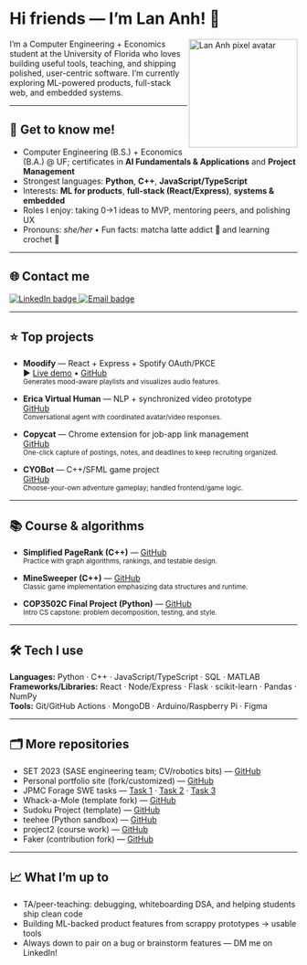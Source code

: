 <!-- Profile README for Lan Anh Do (@laba-ehehe) -->
<h1>Hi friends — I’m Lan Anh! 👋</h1>

<!-- Right-side avatar (drop an image at assets/pixel-lan-anh.png) -->
<img align="right" src="assets/pixel-lan-anh.png" width="190" alt="Lan Anh pixel avatar" />

I’m a Computer Engineering + Economics student at the University of Florida who loves building
useful tools, teaching, and shipping polished, user-centric software. I’m currently exploring
ML-powered products, full-stack web, and embedded systems.

---

## 🌸 Get to know me!
- Computer Engineering (B.S.) + Economics (B.A.) @ UF; certificates in **AI Fundamentals & Applications** and **Project Management**
- Strongest languages: **Python**, **C++**, **JavaScript/TypeScript**
- Interests: **ML for products**, **full-stack (React/Express)**, **systems & embedded**
- Roles I enjoy: taking 0→1 ideas to MVP, mentoring peers, and polishing UX
- Pronouns: _she/her_ • Fun facts: matcha latte addict 🧋 and learning crochet 🧶

---

## 🌐 Contact me
<a href="https://www.linkedin.com/in/lananhnguyendo/" target="_blank">
  <img src="https://img.shields.io/badge/LinkedIn-0A66C2?logo=linkedin&logoColor=white" alt="LinkedIn badge">
</a>
<a href="mailto:lananhdo2905@gmail.com">
  <img src="https://img.shields.io/badge/Email-lananhdo2905%40gmail.com-EA4335?logo=gmail&logoColor=white" alt="Email badge">
</a>

---

## ⭐ Top projects

- **Moodify** — React + Express + Spotify OAuth/PKCE  
  ▶︎ <a href="https://moodify-orpin.vercel.app">Live demo</a> • <a href="https://github.com/laba-ehehe/moodify">GitHub</a>  
  <sub>Generates mood-aware playlists and visualizes audio features.</sub>

- **Erica Virtual Human** — NLP + synchronized video prototype  
  <a href="https://github.com/laba-ehehe/Erica-Virtual-Human">GitHub</a>  
  <sub>Conversational agent with coordinated avatar/video responses.</sub>

- **Copycat** — Chrome extension for job-app link management  
  <a href="https://github.com/laba-ehehe/copycat">GitHub</a>  
  <sub>One-click capture of postings, notes, and deadlines to keep recruiting organized.</sub>

- **CYOBot** — C++/SFML game project  
  <a href="https://github.com/laba-ehehe/CYOBot-Project">GitHub</a>  
  <sub>Choose-your-own adventure gameplay; handled frontend/game logic.</sub>

---

## 📚 Course & algorithms

- **Simplified PageRank (C++)** — <a href="https://github.com/laba-ehehe/COP3530---Simplified-PageRank-Algorithm">GitHub</a>  
  <sub>Practice with graph algorithms, rankings, and testable design.</sub>

- **MineSweeper (C++)** — <a href="https://github.com/laba-ehehe/COP3503C-MineSweeper">GitHub</a>  
  <sub>Classic game implementation emphasizing data structures and runtime.</sub>

- **COP3502C Final Project (Python)** — <a href="https://github.com/laba-ehehe/COP3502C-Final-Project">GitHub</a>  
  <sub>Intro CS capstone: problem decomposition, testing, and style.</sub>

---

## 🛠️ Tech I use
**Languages:** Python · C++ · JavaScript/TypeScript · SQL · MATLAB  
**Frameworks/Libraries:** React · Node/Express · Flask · scikit-learn · Pandas · NumPy  
**Tools:** Git/GitHub Actions · MongoDB · Arduino/Raspberry Pi · Figma

---

## 🗂 More repositories
- SET 2023 (SASE engineering team; CV/robotics bits) — <a href="https://github.com/laba-ehehe/SET2023">GitHub</a>  
- Personal portfolio site (fork/customized) — <a href="https://github.com/laba-ehehe/Lan-Anh-Do-Portfolio">GitHub</a>  
- JPMC Forage SWE tasks — <a href="https://github.com/laba-ehehe/forage-jpmc-swe-task-1">Task 1</a> · <a href="https://github.com/laba-ehehe/forage-jpmc-swe-task-2">Task 2</a> · <a href="https://github.com/laba-ehehe/forage-jpmc-swe-task-3">Task 3</a>  
- Whack-a-Mole (template fork) — <a href="https://github.com/laba-ehehe/whackamole-template">GitHub</a>  
- Sudoku Project (template) — <a href="https://github.com/laba-ehehe/Sudoku-Project">GitHub</a>  
- teehee (Python sandbox) — <a href="https://github.com/laba-ehehe/teehee">GitHub</a>  
- project2 (course work) — <a href="https://github.com/laba-ehehe/project2">GitHub</a>  
- Faker (contribution fork) — <a href="https://github.com/laba-ehehe/faker">GitHub</a>

---

## 📈 What I’m up to
- TA/peer-teaching: debugging, whiteboarding DSA, and helping students ship clean code  
- Building ML-backed product features from scrappy prototypes → usable tools  
- Always down to pair on a bug or brainstorm features — DM me on LinkedIn!

<!-- Optional: GitHub stats (uncomment if you want it) -->
<!--
![Top Langs](https://github-readme-stats.vercel.app/api/top-langs/?username=laba-ehehe&layout=compact)
-->
